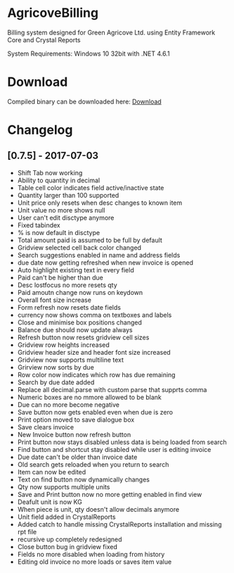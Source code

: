 # AgricoveBilling

Billing system designed for Green Agricove Ltd. using Entity Framework Core and Crystal Reports

System Requirements: Windows 10 32bit with .NET 4.6.1

# Download
Compiled binary can be downloaded here: [Download](http://www.mediafire.com/file/aqdht1i1rqgrylp/AgricoveBilling.exe/file)

# Changelog
## [0.7.5] - 2017-07-03

- Shift Tab now working
- Ability to quantity in decimal
- Table cell color indicates field active/inactive state
- Quantity larger than 100 supported
- Unit price only resets when desc changes to known item
- Unit value no more shows null
- User can't edit disctype anymore
- Fixed tabindex
- % is now default in disctype
- Total amount paid is assumed to be full by default
- Gridview selected cell back color changed
- Search suggestions enabled in name and address fields
- due date now getting refreshed when new invoice is opened
- Auto highlight existing text in every field
- Paid can't be higher than due
- Desc lostfocus no more resets qty
- Paid amoutn change now runs on keydown
- Overall font size increase
- Form refresh now resets date fields
- currency now shows comma on textboxes and labels
- Close and minimise box positions changed
- Balance due should now update always
- Refresh button now resets gridview cell sizes
- Gridview row heights increased
- Gridview header size and header font size increased
- Gridview now supports multiline text
- Grirview now sorts by due
- Row color now indicates which row has due remaining
- Search by due date added
- Replace all decimal.parse with custom parse that supprts comma
- Numeric boxes are no mmore allowed to be blank
- Due can no more become negative
- Save button now gets enabled even when due is zero
- Print option moved to save dialogue box
- Save clears invoice
- New Invoice button now refresh button
- Print button now stays disabled unless data is being loaded from search
- Find button and shortcut stay disabled while user is editing invoice
- Due date can't be older than invoice date
- Old search gets reloaded when you return to search
- Item can now be edited
- Text on find button now dynamically changes
- Qty now supports multiple units
- Save and Print button now no more getting enabled in find view
- Deafult unit is now KG
- When piece is unit, qty doesn't allow decimals anymore
- Unit field added in CrystalReports
- Added catch to handle missing CrystalReports installation and missing rpt file
- recursive up completely redesigned
- Close button bug in gridview fixed
- Fields no more disabled when loading from history
- Editing old invoice no more loads or saves item value



